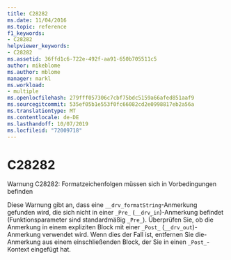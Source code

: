 ```yaml
---
title: C28282
ms.date: 11/04/2016
ms.topic: reference
f1_keywords:
- C28282
helpviewer_keywords:
- C28282
ms.assetid: 36ffd1c6-722e-492f-aa91-650b705511c5
author: mikeblome
ms.author: mblome
manager: markl
ms.workload:
- multiple
ms.openlocfilehash: 279fff057306c7cbf75bdc5159a66afed851aaf9
ms.sourcegitcommit: 535ef05b1e553f0fc66082cd2e0998817eb2a56a
ms.translationtype: MT
ms.contentlocale: de-DE
ms.lasthandoff: 10/07/2019
ms.locfileid: "72009718"
---
```

# <a name="c28282"></a>C28282
Warnung C28282: Formatzeichenfolgen müssen sich in Vorbedingungen befinden

 Diese Warnung gibt an, dass eine `__drv_formatString`-Anmerkung gefunden wird, die sich nicht in einer `_Pre_` (`__drv_in`)-Anmerkung befindet (Funktionsparameter sind standardmäßig `_Pre_`). Überprüfen Sie, ob die Anmerkung in einem expliziten Block mit einer `_Post_` (`__drv_out`)-Anmerkung verwendet wird. Wenn dies der Fall ist, entfernen Sie die-Anmerkung aus einem einschließenden Block, der Sie in einen `_Post_`-Kontext eingefügt hat.